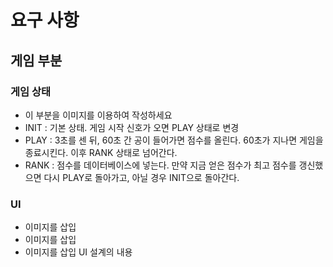 # 요구 사항
## 게임 부분
### 게임 상태
 * 이 부분을 이미지를 이용하여 작성하세요
 * INIT : 기본 상태. 게임 시작 신호가 오면 PLAY 상태로 변경
 * PLAY : 3초를 센 뒤, 60초 간 공이 들어가면 점수를 올린다. 60초가 지나면 게임을 종료시킨다. 이후 RANK 상태로 넘어간다.
 * RANK : 점수를 데이터베이스에 넣는다. 만약 지금 얻은 점수가 최고 점수를 갱신했으면 다시 PLAY로 돌아가고, 아닐 경우 INIT으로 돌아간다.
### UI
 * 이미지를 삽입
 * 이미지를 삽입
 * 이미지를 삽입
UI 설계의 내용
